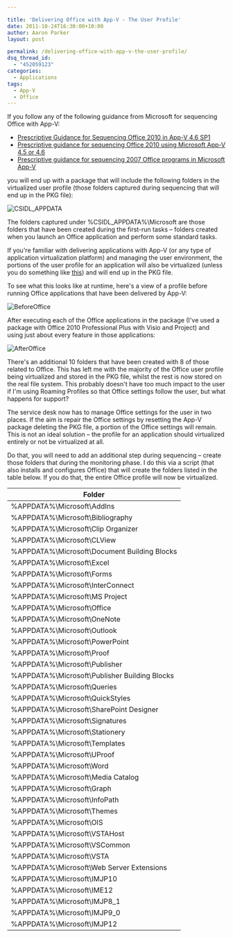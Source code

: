 ```yaml
---

title: 'Delivering Office with App-V - The User Profile'
date: 2011-10-24T16:30:00+10:00
author: Aaron Parker
layout: post

permalink: /delivering-office-with-app-v-the-user-profile/
dsq_thread_id:
  - "452059123"
categories:
  - Applications
tags:
  - App-V
  - Office
---
```

If you follow any of the following guidance from Microsoft for sequencing Office with App-V:

  * [Prescriptive Guidance for Sequencing Office 2010 in App-V 4.6 SP1](http://support.microsoft.com/kb/2627274)
  * [Prescriptive guidance for sequencing Office 2010 using Microsoft App-V 4.5 or 4.6](http://support.microsoft.com/kb/983462)
  * [Prescriptive guidance for sequencing 2007 Office programs in Microsoft App-V](http://support.microsoft.com/kb/939796)

you will end up with a package that will include the following folders in the virtualized user profile (those folders captured during sequencing that will end up in the PKG file):

![CSIDL_APPDATA]({{site.baseurl}}/media/2011/10/CSIDL_APPDATA.png)

The folders captured under %CSIDL_APPDATA%\Microsoft are those folders that have been created during the first-run tasks – folders created when you launch an Office application and perform some standard tasks.

If you're familiar with delivering applications with App-V (or any type of application virtualization platform) and managing the user environment, the portions of the user profile for an application will also be virtualized (unless you do something like [this]({{site.baseurl}}/virtualisation/sequencing-mozilla-firefox-7/)) and will end up in the PKG file.

To see what this looks like at runtime, here's a view of a profile before running Office applications that have been delivered by App-V:

![BeforeOffice]({{site.baseurl}}/media/2011/10/BeforeOffice.png)

After executing each of the Office applications in the package (I've used a package with Office 2010 Professional Plus with Visio and Project) and using just about every feature in those applications:

![AfterOffice]({{site.baseurl}}/media/2011/10/AfterOffice.png)

There's an additional 10 folders that have been created with 8 of those related to Office. This has left me with the majority of the Office user profile being virtualized and stored in the PKG file, whilst the rest is now stored on the real file system. This probably doesn't have too much impact to the user if I'm using Roaming Profiles so that Office settings follow the user, but what happens for support?

The service desk now has to manage Office settings for the user in two places. If the aim is repair the Office settings by resetting the App-V package deleting the PKG file, a portion of the Office settings will remain. This is not an ideal solution – the profile for an application should virtualized entirely or not be virtualized at all.

Do that, you will need to add an additional step during sequencing – create those folders that during the monitoring phase. I do this via a script (that also installs and configures Office) that will create the folders listed in the table below. If you do that, the entire Office profile will now be virtualized.

|Folder|
|------|
|%APPDATA%\Microsoft\AddIns|
|%APPDATA%\Microsoft\Bibliography|
|%APPDATA%\Microsoft\Clip Organizer|
|%APPDATA%\Microsoft\CLView|
|%APPDATA%\Microsoft\Document Building Blocks|
|%APPDATA%\Microsoft\Excel|
|%APPDATA%\Microsoft\Forms|
|%APPDATA%\Microsoft\InterConnect|
|%APPDATA%\Microsoft\MS Project|
|%APPDATA%\Microsoft\Office|
|%APPDATA%\Microsoft\OneNote|
|%APPDATA%\Microsoft\Outlook|
|%APPDATA%\Microsoft\PowerPoint|
|%APPDATA%\Microsoft\Proof|
|%APPDATA%\Microsoft\Publisher|
|%APPDATA%\Microsoft\Publisher Building Blocks|
|%APPDATA%\Microsoft\Queries|
|%APPDATA%\Microsoft\QuickStyles|
|%APPDATA%\Microsoft\SharePoint Designer|
|%APPDATA%\Microsoft\Signatures|
|%APPDATA%\Microsoft\Stationery|
|%APPDATA%\Microsoft\Templates|
|%APPDATA%\Microsoft\UProof|
|%APPDATA%\Microsoft\Word|
|%APPDATA%\Microsoft\Media Catalog|
|%APPDATA%\Microsoft\Graph|
|%APPDATA%\Microsoft\InfoPath|
|%APPDATA%\Microsoft\Themes|
|%APPDATA%\Microsoft\OIS|
|%APPDATA%\Microsoft\VSTAHost|
|%APPDATA%\Microsoft\VSCommon|
|%APPDATA%\Microsoft\VSTA|
|%APPDATA%\Microsoft\Web Server Extensions|
|%APPDATA%\Microsoft\IMJP10|
|%APPDATA%\Microsoft\IME12|
|%APPDATA%\Microsoft\IMJP8_1|
|%APPDATA%\Microsoft\IMJP9_0|
|%APPDATA%\Microsoft\IMJP12|
